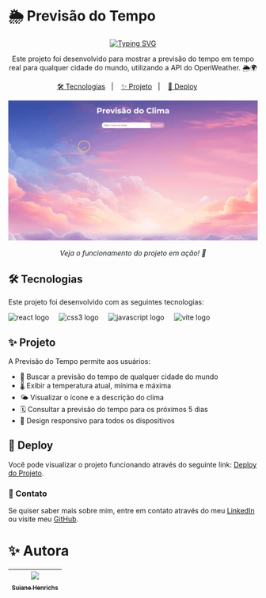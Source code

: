 # 🌦️ Previsão do Tempo

<p align="center">
  <a href="https://git.io/typing-svg">
    <img src="https://readme-typing-svg.demolab.com?font=Fira+Code&pause=1000&color=AD50C0&center=true&vCenter=true&repeat=true&width=435&lines=Previs%C3%A3o+do+Tempo+Interativa+%E2%9C%A8" alt="Typing SVG" />
  </a>
</p>

<p align="center">
  Este projeto foi desenvolvido para mostrar a previsão do tempo em tempo real para qualquer cidade do mundo, utilizando a API do OpenWeather. 🌦️🌍
</p>

<p align="center">
  <a href="#-tecnologias">🛠 Tecnologias</a>&nbsp;&nbsp;&nbsp;|&nbsp;&nbsp;&nbsp;
  <a href="#-projeto">✨ Projeto</a>&nbsp;&nbsp;&nbsp;|&nbsp;&nbsp;&nbsp;
  <a href="#-deploy">🚀 Deploy</a>&nbsp;&nbsp;&nbsp;&nbsp;&nbsp;&nbsp;
</p>

<p align="center">
  <img src="https://github.com/SuianeHenrichs1/previsao-tempo/blob/main/src/assets/Tela%20(1).gif" alt="Demonstrando o Projeto" width="900">
</p>

<p align="center">
  <i>Veja o funcionamento do projeto em ação! 🚀</i>
</p>

## 🛠 Tecnologias

Este projeto foi desenvolvido com as seguintes tecnologias:

<div align="left">
  <img src="https://skillicons.dev/icons?i=react" height="40" alt="react logo"  />
  <img width="12" />
  <img src="https://skillicons.dev/icons?i=css" height="40" alt="css3 logo"  />
  <img width="12" />
  <img src="https://skillicons.dev/icons?i=js" height="40" alt="javascript logo"  />
  <img width="12" />
  <img src="https://skillicons.dev/icons?i=vite" height="40" alt="vite logo"  />
</div>

## ✨ Projeto

A Previsão do Tempo permite aos usuários:

- 🌇 Buscar a previsão do tempo de qualquer cidade do mundo
- 🌡️ Exibir a temperatura atual, mínima e máxima
- 🌤️ Visualizar o ícone e a descrição do clima
- 🗓️ Consultar a previsão do tempo para os próximos 5 dias
- 💨 Design responsivo para todos os dispositivos

## 🚀 Deploy

Você pode visualizar o projeto funcionando através do seguinte link: [Deploy do Projeto](https://suianehenrichs1.github.io/previsao-tempo).

### 📩 Contato

Se quiser saber mais sobre mim, entre em contato através do meu [LinkedIn](https://www.linkedin.com/in/suianehenrichs/) ou visite meu [GitHub](https://github.com/SuianeHenrichs1).

# ✨ Autora

| [<img loading="lazy" src="https://github.com/SuianeHenrichs1.png" width=115><br><sub>Suiane Henrichs</sub>](https://github.com/SuianeHenrichs1) |
| :---: |
